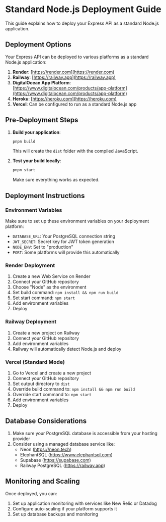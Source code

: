 # Standard Node.js Deployment Guide

This guide explains how to deploy your Express API as a standard Node.js application.

## Deployment Options

Your Express API can be deployed to various platforms as a standard Node.js application:

1. **Render**: [https://render.com](https://render.com)
2. **Railway**: [https://railway.app](https://railway.app)
3. **DigitalOcean App Platform**: [https://www.digitalocean.com/products/app-platform](https://www.digitalocean.com/products/app-platform)
4. **Heroku**: [https://heroku.com](https://heroku.com)
5. **Vercel**: Can be configured to run as a standard Node.js app

## Pre-Deployment Steps

1. **Build your application**:

   ```bash
   pnpm build
   ```

   This will create the `dist` folder with the compiled JavaScript.

2. **Test your build locally**:
   ```bash
   pnpm start
   ```
   Make sure everything works as expected.

## Deployment Instructions

### Environment Variables

Make sure to set up these environment variables on your deployment platform:

- `DATABASE_URL`: Your PostgreSQL connection string
- `JWT_SECRET`: Secret key for JWT token generation
- `NODE_ENV`: Set to "production"
- `PORT`: Some platforms will provide this automatically

### Render Deployment

1. Create a new Web Service on Render
2. Connect your GitHub repository
3. Choose "Node" as the environment
4. Set build command: `npm install && npm run build`
5. Set start command: `npm start`
6. Add environment variables
7. Deploy

### Railway Deployment

1. Create a new project on Railway
2. Connect your GitHub repository
3. Add environment variables
4. Railway will automatically detect Node.js and deploy

### Vercel (Standard Mode)

1. Go to Vercel and create a new project
2. Connect your GitHub repository
3. Set output directory to `dist`
4. Override build command to: `npm install && npm run build`
5. Override start command to: `npm start`
6. Add environment variables
7. Deploy

## Database Considerations

1. Make sure your PostgreSQL database is accessible from your hosting provider
2. Consider using a managed database service like:
   - Neon (https://neon.tech)
   - ElephantSQL (https://www.elephantsql.com)
   - Supabase (https://supabase.com)
   - Railway PostgreSQL (https://railway.app)

## Monitoring and Scaling

Once deployed, you can:

1. Set up application monitoring with services like New Relic or Datadog
2. Configure auto-scaling if your platform supports it
3. Set up database backups and monitoring
